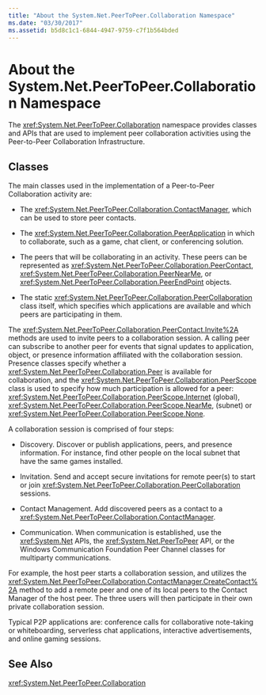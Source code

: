 ```yaml
---
title: "About the System.Net.PeerToPeer.Collaboration Namespace"
ms.date: "03/30/2017"
ms.assetid: b5d8c1c1-6844-4947-9759-c7f1b564bded
---
```

# About the System.Net.PeerToPeer.Collaboration Namespace
The <xref:System.Net.PeerToPeer.Collaboration> namespace provides classes and APIs that are used to implement peer collaboration activities using the Peer-to-Peer Collaboration Infrastructure.  
  
## Classes  
 The main classes used in the implementation of a Peer-to-Peer Collaboration activity are:  
  
-   The <xref:System.Net.PeerToPeer.Collaboration.ContactManager>, which can be used to store peer contacts.  
  
-   The <xref:System.Net.PeerToPeer.Collaboration.PeerApplication> in which to collaborate, such as a game, chat client, or conferencing solution.  
  
-   The peers that will be collaborating in an activity.  These peers can be represented as <xref:System.Net.PeerToPeer.Collaboration.PeerContact>, <xref:System.Net.PeerToPeer.Collaboration.PeerNearMe>, or <xref:System.Net.PeerToPeer.Collaboration.PeerEndPoint> objects.  
  
-   The static <xref:System.Net.PeerToPeer.Collaboration.PeerCollaboration> class itself, which specifies which applications are available and which peers are participating in them.  
  
 The <xref:System.Net.PeerToPeer.Collaboration.PeerContact.Invite%2A> methods are used to invite peers to a collaboration session.  A calling peer can subscribe to another peer for events that signal updates to application, object, or presence information affiliated with the collaboration session. Presence classes specify whether a <xref:System.Net.PeerToPeer.Collaboration.Peer> is available for collaboration, and the <xref:System.Net.PeerToPeer.Collaboration.PeerScope> class is used to specify how much participation is allowed for a peer:  <xref:System.Net.PeerToPeer.Collaboration.PeerScope.Internet> (global), <xref:System.Net.PeerToPeer.Collaboration.PeerScope.NearMe>, (subnet) or <xref:System.Net.PeerToPeer.Collaboration.PeerScope.None>.  
  
 A collaboration session is comprised of four steps:  
  
-   Discovery. Discover or publish applications, peers, and presence information.  For instance, find other people on the local subnet that have the same games installed.  
  
-   Invitation. Send and accept secure invitations for remote peer(s) to start or join <xref:System.Net.PeerToPeer.Collaboration.PeerCollaboration> sessions.  
  
-   Contact Management. Add discovered peers as a contact to a <xref:System.Net.PeerToPeer.Collaboration.ContactManager>.  
  
-   Communication. When communication is established, use the <xref:System.Net> APIs, the <xref:System.Net.PeerToPeer> API, or the Windows Communication Foundation Peer Channel classes for multiparty communications.  
  
 For example, the host peer starts a collaboration session, and utilizes the <xref:System.Net.PeerToPeer.Collaboration.ContactManager.CreateContact%2A> method to add a remote peer and one of its local peers to the Contact Manager of the host peer.  The three users will then participate in their own private collaboration session.  
  
 Typical P2P applications are: conference calls for collaborative note-taking or whiteboarding, serverless chat applications, interactive advertisements, and online gaming sessions.  
  
## See Also  
 <xref:System.Net.PeerToPeer.Collaboration>

